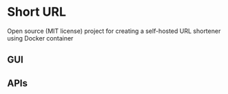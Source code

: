 # Short URL

Open source (MIT license) project for creating a self-hosted URL shortener using Docker container

## GUI


## APIs

